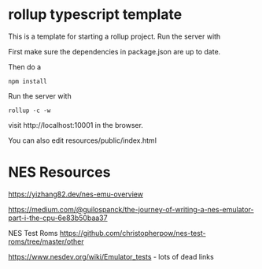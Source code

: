 # rollup typescript template

This is a template for starting a rollup project. Run the server with 

First make sure the dependencies in package.json are up to date.

Then do a 
```
npm install
```

Run the server with
```
rollup -c -w
```

visit  http://localhost:10001 in the browser. 

You can also edit resources/public/index.html


# NES Resources
https://yizhang82.dev/nes-emu-overview

https://medium.com/@guilospanck/the-journey-of-writing-a-nes-emulator-part-i-the-cpu-6e83b50baa37

NES Test Roms
https://github.com/christopherpow/nes-test-roms/tree/master/other

https://www.nesdev.org/wiki/Emulator_tests - lots of dead links
